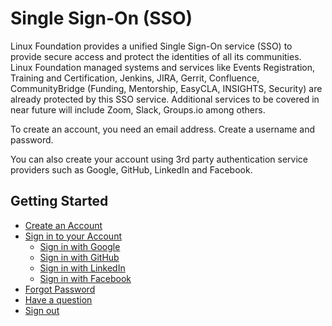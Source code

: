 # Single Sign-On \(SSO\)

Linux Foundation provides a unified Single Sign-On service \(SSO\) to provide secure access and protect the identities of all its communities. Linux Foundation managed systems and services like Events Registration, Training and Certification, Jenkins, JIRA, Gerrit, Confluence, CommunityBridge \(Funding, Mentorship, EasyCLA, INSIGHTS, Security\) are already protected by this SSO service. Additional services to be covered in near future will include Zoom, Slack, Groups.io among others. 

To create an account, you need an email address.  Create a username and password.

You can also create your account using 3rd party authentication service providers such as Google, GitHub, LinkedIn and Facebook. 

## Getting Started

* [Create an Account](create-an-account.md)
* [Sign in to your Account](sign-in/)
  * [Sign in with Google](sign-in/sign-in-with-google.md)
  * [Sign in with GitHub](sign-in/sign-in-with-github.md)
  * [Sign in with LinkedIn](sign-in/sign-in-with-linkedin.md)
  * [Sign in with Facebook](sign-in/sign-in-with-facebook.md)
* [Forgot Password](forgot-password.md)
* [Have a question](have-a-question.md)
* [Sign out](log-out.md)

